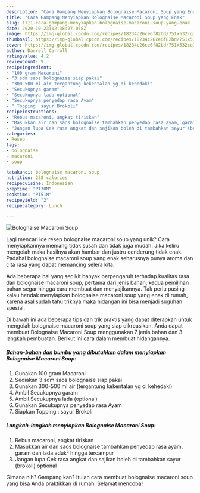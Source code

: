 ```yaml
---
description: "Cara Gampang Menyiapkan Bolognaise Macaroni Soup yang Enak"
title: "Cara Gampang Menyiapkan Bolognaise Macaroni Soup yang Enak"
slug: 1711-cara-gampang-menyiapkan-bolognaise-macaroni-soup-yang-enak
date: 2020-10-23T02:38:27.058Z
image: https://img-global.cpcdn.com/recipes/18234c26ce6f82bd/751x532cq70/bolognaise-macaroni-soup-foto-resep-utama.jpg
thumbnail: https://img-global.cpcdn.com/recipes/18234c26ce6f82bd/751x532cq70/bolognaise-macaroni-soup-foto-resep-utama.jpg
cover: https://img-global.cpcdn.com/recipes/18234c26ce6f82bd/751x532cq70/bolognaise-macaroni-soup-foto-resep-utama.jpg
author: Darrell Carroll
ratingvalue: 4.2
reviewcount: 9
recipeingredient:
- "100 gram Macaroni"
- "3 sdm saos bolognaise siap pakai"
- "300-500 ml air tergantung kekentalan yg di kehedaki"
- "Secukupnya garam"
- "Secukupnya lada optional"
- "Secukupnya penyedap rasa Ayam"
- " Topping  sayur Brokoli"
recipeinstructions:
- "Rebus macaroni, angkat tiriskan"
- "Masukkan air dan saos bolognaise tambahkan penyedap rasa ayam, garam dan lada aduk² hingga tercampur"
- "Jangan lupa Cek rasa angkat dan sajikan boleh di tambahkan sayur (brokoli) optional"
categories:
- Resep
tags:
- bolognaise
- macaroni
- soup

katakunci: bolognaise macaroni soup 
nutrition: 238 calories
recipecuisine: Indonesian
preptime: "PT30M"
cooktime: "PT51M"
recipeyield: "2"
recipecategory: Lunch

---
```



![Bolognaise Macaroni Soup](https://img-global.cpcdn.com/recipes/18234c26ce6f82bd/751x532cq70/bolognaise-macaroni-soup-foto-resep-utama.jpg)

Lagi mencari ide resep bolognaise macaroni soup yang unik? Cara menyiapkannya memang tidak susah dan tidak juga mudah. Jika keliru mengolah maka hasilnya akan hambar dan justru cenderung tidak enak. Padahal bolognaise macaroni soup yang enak seharusnya punya aroma dan cita rasa yang dapat memancing selera kita.



Ada beberapa hal yang sedikit banyak berpengaruh terhadap kualitas rasa dari bolognaise macaroni soup, pertama dari jenis bahan, kedua pemilihan bahan segar hingga cara membuat dan menyajikannya. Tak perlu pusing kalau hendak menyiapkan bolognaise macaroni soup yang enak di rumah, karena asal sudah tahu triknya maka hidangan ini bisa menjadi suguhan spesial.


Di bawah ini ada beberapa tips dan trik praktis yang dapat diterapkan untuk mengolah bolognaise macaroni soup yang siap dikreasikan. Anda dapat membuat Bolognaise Macaroni Soup menggunakan 7 jenis bahan dan 3 langkah pembuatan. Berikut ini cara dalam membuat hidangannya.

<!--inarticleads1-->

##### Bahan-bahan dan bumbu yang dibutuhkan dalam menyiapkan Bolognaise Macaroni Soup:

1. Gunakan 100 gram Macaroni
1. Sediakan 3 sdm saos bolognaise siap pakai
1. Gunakan 300-500 ml air (tergantung kekentalan yg di kehedaki)
1. Ambil Secukupnya garam
1. Ambil Secukupnya lada (optional)
1. Gunakan Secukupnya penyedap rasa Ayam
1. Siapkan  Topping : sayur Brokoli




<!--inarticleads2-->

##### Langkah-langkah menyiapkan Bolognaise Macaroni Soup:

1. Rebus macaroni, angkat tiriskan
1. Masukkan air dan saos bolognaise tambahkan penyedap rasa ayam, garam dan lada aduk² hingga tercampur
1. Jangan lupa Cek rasa angkat dan sajikan boleh di tambahkan sayur (brokoli) optional




Gimana nih? Gampang kan? Itulah cara membuat bolognaise macaroni soup yang bisa Anda praktikkan di rumah. Selamat mencoba!
